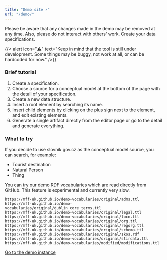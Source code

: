 ```yaml
---
title: "Demo site ⚡"
url: "/demo/"
---
```


Please be aware that any changes made in the demo may be removed at any time. Also, please do not interact with others' work. Create your data specifications.

{{< alert icon="⚠️" text="Keep in mind that the tool is still under development. Some things may be buggy, not work at all, or can be hardcoded for now." />}}

### Brief tutorial

1. Create a specification.
2. Choose a source for a conceptual model at the bottom of the page with the detail of your specification.
3. Create a new data structure.
4. Insert a root element by searching its name.
5. Insert child elements by clicking on the plus sign next to the element, and edit existing elements.
6. Generate a single artifact directly from the editor page or go to the detail and generate everything.

### What to try

If you decide to use slovník.gov.cz as the conceptual model source, you can search, for example:
- Tourist destination
- Natural Person
- Thing

You can try our demo RDF vocabularies which are read directly from GitHub. This feature is experimental and currently very slow.
```text
https://mff-uk.github.io/demo-vocabularies/original/adms.ttl
https://mff-uk.github.io/demo-vocabularies/original/dublin_core_terms.ttl
https://mff-uk.github.io/demo-vocabularies/original/legal.ttl
https://mff-uk.github.io/demo-vocabularies/original/locn.ttl
https://mff-uk.github.io/demo-vocabularies/original/org.ttl
https://mff-uk.github.io/demo-vocabularies/original/regorg.ttl
https://mff-uk.github.io/demo-vocabularies/original/schema.ttl
https://mff-uk.github.io/demo-vocabularies/original/skos.rdf
https://mff-uk.github.io/demo-vocabularies/original/stirdata.ttl
https://mff-uk.github.io/demo-vocabularies/modified/modifications.ttl
```

<a class="btn btn-primary btn-lg px-4 mb-2" href="https://demo.dataspecer.com" role="button">Go to the demo instance</a>
